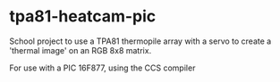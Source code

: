 # tpa81-heatcam-pic
School project to use a TPA81 thermopile array with a servo to create a 'thermal image' on an RGB 8x8 matrix.

For use with a PIC 16F877, using the CCS compiler
